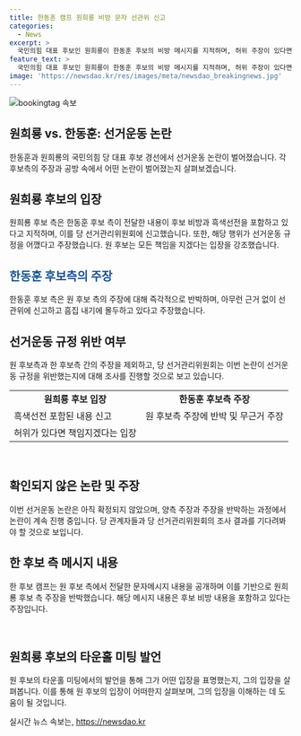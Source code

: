 ```yaml
---
title: 한동훈 캠프 원희룡 비방 문자 선관위 신고
categories:
  - News
excerpt: >
  국민의힘 대표 후보인 원희룡이 한동훈 후보의 비방 메시지를 지적하며, 허위 주장이 있다면 책임지겠다고 밝혔다. 한 후보 측은 선관위에 원 후보 측의 행위를 신고하고, 이에 대해 원 후보 측은 반박했다. 원후보는 국회에서 타운홀미팅을 갖고 기자들과 만나 흑색선전이 아니며, 국민이 판단해야 한다고 강조했다.
feature_text: >
  국민의힘 대표 후보인 원희룡이 한동훈 후보의 비방 메시지를 지적하며, 허위 주장이 있다면 책임지겠다고 밝혔다. 한 후보 측은 선관위에 원 후보 측의 행위를 신고하고, 이에 대해 원 후보 측은 반박했다. 원후보는 국회에서 타운홀미팅을 갖고 기자들과 만나 흑색선전이 아니며, 국민이 판단해야 한다고 강조했다.
image: 'https://newsdao.kr/res/images/meta/newsdao_breakingnews.jpg'
---
```


<p><img src="https://newsdao.kr/res/images/meta/newsdao_breakingnews.jpg" alt="bookingtag 속보" /></p>

<h2 data-ke-size="size26">원희룡 vs. 한동훈: 선거운동 논란</h2>

<p data-ke-size="size16">한동훈과 원희룡의 국민의힘 당 대표 후보 경선에서 선거운동 논란이 벌어졌습니다. 각 후보측의 주장과 공방 속에서 어떤 논란이 벌어졌는지 살펴보겠습니다.</p>

<h2>원희룡 후보의 입장</h2>

<p data-ke-size="size16">원희룡 후보 측은 한동훈 후보 측이 전달한 내용이 후보 비방과 흑색선전을 포함하고 있다고 지적하며, 이를 당 선거관리위원회에 신고했습니다. 또한, 해당 행위가 선거운동 규정을 어깼다고 주장했습니다. 원 후보는 모든 책임을 지겠다는 입장을 강조했습니다.</p>

<h2><b><span style="color: #1a5490;">한동훈 후보측의 주장</span></b></h2>

<p data-ke-size="size16">한동훈 후보 측은 원 후보 측의 주장에 대해 즉각적으로 반박하며, 아무런 근거 없이 선관위에 신고하고 흠집 내기에 몰두하고 있다고 주장했습니다.</p>

<h2>선거운동 규정 위반 여부</h2>

<p data-ke-size="size16">원 후보측과 한 후보측 간의 주장을 제외하고, 당 선거관리위원회는 이번 논란이 선거운동 규정을 위반했는지에 대해 조사를 진행할 것으로 보고 있습니다.</p>

<table>
    <tr>
        <td style="text-align: center; height: 17px;"><b>원희룡 후보 입장</b></td>
        <td style="text-align: center; height: 17px;"><b>한동훈 후보측 주장</b></td>
    </tr>
    <tr>
        <td>흑색선전 포함된 내용 신고</td>
        <td>원 후보측 주장에 반박 및 무근거 주장</td>
    </tr>
    <tr>
        <td>허위가 있다면 책임지겠다는 입장</td>
        <td></td>
    </tr>
</table>

<p data-ke-size="size16">&nbsp;</p>

<h2 data-ke-size="size26">확인되지 않은 논란 및 주장</h2>

<p data-ke-size="size16">이번 선거운동 논란은 아직 확정되지 않았으며, 양측 주장과 주장을 반박하는 과정에서 논란이 계속 진행 중입니다. 당 관계자들과 당 선거관리위원회의 조사 결과를 기다려봐야 할 것으로 보입니다.</p>

<h2 data-ke-size="size26">한 후보 측 메시지 내용</h2>

<p data-ke-size="size16">한 후보 캠프는 원 후보 측에서 전달한 문자메시지 내용을 공개하며 이를 기반으로 원희룡 후보 측 주장을 반박했습니다. 해당 메시지 내용은 후보 비방 내용을 포함하고 있다는 주장입니다.</p>

<p data-ke-size="size16">&nbsp;</p>

<h2 data-ke-size="size26">원희룡 후보의 타운홀 미팅 발언</h2>

<p data-ke-size="size16">원 후보의 타운홀 미팅에서의 발언을 통해 그가 어떤 입장을 표명했는지, 그의 입장을 살펴봅니다. 이를 통해 원 후보의 입장이 어떠한지 살펴보며, 그의 입장을 이해하는 데 도움이 될 것입니다.</p>
실시간 뉴스 속보는, <a href="https://newsdao.kr" rel="dofollow">https://newsdao.kr</a>


